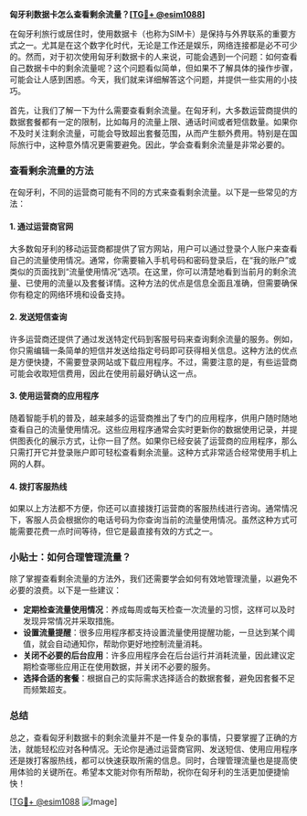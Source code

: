 **匈牙利数据卡怎么查看剩余流量？[[TG💪+ @esim1088](https://t.me/s/esim1088)]**

在匈牙利旅行或居住时，使用数据卡（也称为SIM卡）是保持与外界联系的重要方式之一。尤其是在这个数字化时代，无论是工作还是娱乐，网络连接都是必不可少的。然而，对于初次使用匈牙利数据卡的人来说，可能会遇到一个问题：如何查看自己数据卡中的剩余流量呢？这个问题看似简单，但如果不了解具体的操作步骤，可能会让人感到困惑。今天，我们就来详细解答这个问题，并提供一些实用的小技巧。

首先，让我们了解一下为什么需要查看剩余流量。在匈牙利，大多数运营商提供的数据套餐都有一定的限制，比如每月的流量上限、通话时间或者短信数量。如果你不及时关注剩余流量，可能会导致超出套餐范围，从而产生额外费用。特别是在国际旅行中，这种意外情况更需要避免。因此，学会查看剩余流量是非常必要的。

### 查看剩余流量的方法

在匈牙利，不同的运营商可能有不同的方式来查看剩余流量。以下是一些常见的方法：

#### 1. **通过运营商官网**
   大多数匈牙利的移动运营商都提供了官方网站，用户可以通过登录个人账户来查看自己的流量使用情况。通常，你需要输入手机号码和密码登录后，在“我的账户”或类似的页面找到“流量使用情况”选项。在这里，你可以清楚地看到当前月的剩余流量、已使用的流量以及套餐详情。这种方法的优点是信息全面且准确，但需要确保你有稳定的网络环境和设备支持。

#### 2. **发送短信查询**
   许多运营商还提供了通过发送特定代码到客服号码来查询剩余流量的服务。例如，你只需编辑一条简单的短信并发送给指定号码即可获得相关信息。这种方法的优点是方便快捷，不需要登录网站或下载应用程序。不过，需要注意的是，有些运营商可能会收取短信费用，因此在使用前最好确认这一点。

#### 3. **使用运营商的应用程序**
   随着智能手机的普及，越来越多的运营商推出了专门的应用程序，供用户随时随地查看自己的流量使用情况。这些应用程序通常会实时更新你的数据使用记录，并提供图表化的展示方式，让你一目了然。如果你已经安装了运营商的应用程序，那么只需打开它并登录账户即可轻松查看剩余流量。这种方式非常适合经常使用手机上网的人群。

#### 4. **拨打客服热线**
   如果以上方法都不方便，你还可以直接拨打运营商的客服热线进行咨询。通常情况下，客服人员会根据你的电话号码为你查询当前的流量使用情况。虽然这种方式可能需要花费一点时间等待，但它是最直接有效的方式之一。

### 小贴士：如何合理管理流量？

除了掌握查看剩余流量的方法外，我们还需要学会如何有效地管理流量，以避免不必要的浪费。以下是一些建议：

- **定期检查流量使用情况**：养成每周或每天检查一次流量的习惯，这样可以及时发现异常情况并采取措施。
- **设置流量提醒**：很多应用程序都支持设置流量使用提醒功能，一旦达到某个阈值，就会自动通知你，帮助你更好地控制流量消耗。
- **关闭不必要的后台应用**：许多应用程序会在后台运行并消耗流量，因此建议定期检查哪些应用正在使用数据，并关闭不必要的服务。
- **选择合适的套餐**：根据自己的实际需求选择适合的数据套餐，避免因套餐不足而频繁超支。

### 总结

总之，查看匈牙利数据卡的剩余流量并不是一件复杂的事情，只要掌握了正确的方法，就能轻松应对各种情况。无论你是通过运营商官网、发送短信、使用应用程序还是拨打客服热线，都可以快速获取所需的信息。同时，合理管理流量也是提高使用体验的关键所在。希望本文能对你有所帮助，祝你在匈牙利的生活更加便捷愉快！

[[TG💪+ @esim1088](https://t.me/s/esim1088) ![Image](https://i.postimg.cc/4NQfJmqS/Snipaste-2025-05-13-00-14-12.png)]